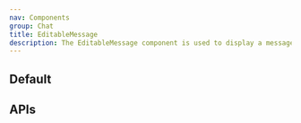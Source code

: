 ```yaml
---
nav: Components
group: Chat
title: EditableMessage
description: The EditableMessage component is used to display a message that can be edited by the user. It consists of a Markdown component and an optional modal for editing the message. When the user clicks on the message, it enters editing mode and displays an input field for editing the message.
---
```


## Default

<code src="./demos/index.tsx" nopadding></code>

## APIs

<API></API>
